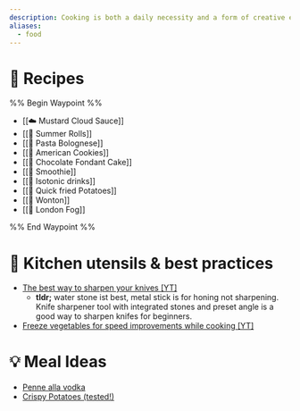 ```yaml
---
description: Cooking is both a daily necessity and a form of creative expression, transforming raw ingredients into flavourful dishes.
aliases:
  - food
---
```

# 🍝 Recipes

%% Begin Waypoint %%
- [[☁️ Mustard Cloud Sauce]]
- [[🌯 Summer Rolls]]
- [[🍝 Pasta Bolognese]]
- [[🍪 American Cookies]]
- [[🍰 Chocolate Fondant Cake]]
- [[🍹 Smoothie]]
- [[🔋 Isotonic drinks]]
- [[🥔 Quick fried Potatoes]]
- [[🥟 Wonton]]
- [[🚕 London Fog]]

%% End Waypoint %%
# 🔪 Kitchen utensils & best practices

* [The best way to sharpen your knives \[YT\]](https://www.youtube.com/watch?v=t-\_qzsMF8RM)
  * **tldr;** water stone ist best, metal stick is for honing not sharpening. Knife sharpener tool with integrated stones and preset angle is a good way to sharpen knifes for beginners.
* [Freeze vegetables for speed improvements while cooking \[YT\]](https://www.youtube.com/watch?app=desktop\&v=XlndcLo3j7I)

# 💡 Meal Ideas

* [Penne alla vodka](https://www.swissmilk.ch/de/rezepte-kochideen/rezepte/SM2022\_DIVE\_18/penne-alla-vodka/)
* [Crispy Potatoes (tested!)](https://www.youtube.com/shorts/WS713vCV8u0?si=TWQvQdYcgMQJgXsx)

